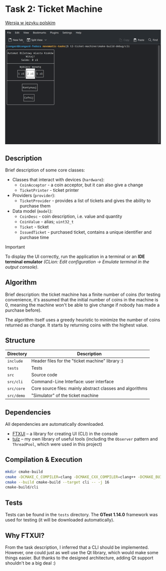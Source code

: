 # Task 2: Ticket Machine

[Wersja w języku polskim](README-pl.md)

![demo](pictures/demo.gif)

## Description

Brief description of some core classes:

- Classes that interact with devices (`hardware`):
  - `CoinAcceptor` - a coin acceptor, but it can also give a change
  - `TicketPrinter` - ticket printer
- Providers (`provider`):
  - `TicketProvider` - provides a list of tickets and gives the ability to purchase them
- Data model (`model`):
  - `CoinDesc` - coin description, i.e. value and quantity
  - `CoinValue` - alias; `uint32_t`
  - `Ticket` - ticket
  - `IssuedTicket` - purchased ticket, contains a unique identifier and purchase time

> [!IMPORTANT]
> To display the UI correctly, run the application in a terminal or an **IDE terminal emulator**
> _(CLion: Edit configuration -> Emulate terminal in the output console)_.

## Algorithm

Brief description: the ticket machine has a finite number of coins (for testing convenience, it's assumed
that the initial number of coins in the machine is 0, meaning the machine won't be able to give change
if nobody has made a purchase before).

The algorithm itself uses a greedy heuristic to minimize the number of coins returned as change. It starts
by returning coins with the highest value.

## Structure

| Directory  | Description                                               |
|------------|-----------------------------------------------------------|
| `include`  | Header files for the "ticket machine" library :)          |
| `tests`    | Tests                                                     |
| `src`      | Source code                                               |
| `src/cli`  | Command-Line Interface: user interface                    |
| `src/core` | Core source files: mainly abstract classes and algorithms |
| `src/demo` | "Simulator" of the ticket machine                         |

## Dependencies

All dependencies are automatically downloaded.

- [FTXUI](https://github.com/ArthurSonzogni/FTXUI) – a library for creating UI (CLI) in the console
- [tulz](https://github.com/congard/tulz) – my own library of useful tools
  (including the `Observer` pattern and `ThreadPool`, which were used in this project)

## Compilation & Execution

```bash
mkdir cmake-build
cmake -DCMAKE_C_COMPILER=clang -DCMAKE_CXX_COMPILER=clang++ -DCMAKE_BUILD_TYPE=Debug -B cmake-build -G "Ninja"
cmake --build cmake-build --target cli -- -j 16
cmake-build/cli
```

## Tests

Tests can be found in the `tests` directory.
The **GTest 1.14.0** framework was used for testing (it will be downloaded automatically).

## Why FTXUI?

From the task description, I inferred that a CLI should be implemented. However, one could just as well
use the Qt library, which would make some things easier. But thanks to the designed architecture, adding
Qt support shouldn't be a big deal :)

